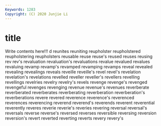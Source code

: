 ```yaml
---
Keywords: 1283
Copyright: (C) 2020 Junjie Li
---
```


# title

Write contents here!!!
d 
reunites 
reuniting 
reupholster 
reupholstered
reupholstering 
reupholsters 
reusable 
reuse 
reuse's 
reused 
reuses 
reusing 
rev 
rev's
revaluation 
revaluation's 
revaluations 
revalue 
revalued 
revalues 
revaluing 
revamp 
revamp's 
revamped
revamping 
revamps 
reveal 
revealed 
revealing 
revealings 
reveals 
reveille 
reveille's 
revel
revel's 
revelation 
revelation's 
revelations 
revelled 
reveller 
reveller's 
revellers 
revelling 
revellings
revelries 
revelry 
revelry's 
revels 
revenge 
revenge's 
revenged 
revengeful 
revenges 
revenging
revenue 
revenue's 
revenues 
reverberate 
reverberated 
reverberates 
reverberating 
reverberation 
reverberation's 
reverberations
revere 
revered 
reverence 
reverence's 
reverenced 
reverences 
reverencing 
reverend 
reverend's 
reverends
reverent 
reverential 
reverently 
reveres 
reverie 
reverie's 
reveries 
revering 
reversal 
reversal's
reversals 
reverse 
reverse's 
reversed 
reverses 
reversible 
reversing 
reversion 
reversion's 
revert
reverted 
reverting 
reverts 
revery 
revery's 
